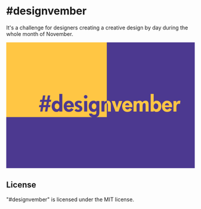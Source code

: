 # #designvember

It's a challenge for designers creating a creative design by day during the whole month of November.

![#designvember](assets/img/share.png)

## License

"#designvember" is licensed under the MIT license.